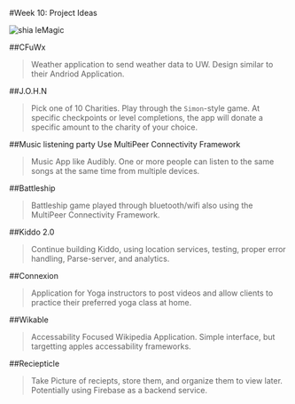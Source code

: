 #Week 10: Project Ideas  

![shia leMagic](https://github.com/Code-Fellows-Seattle-iOS-401d7/Week9-Additional-Features/blob/master/class-3/lecture/shia.gif)

##CFuWx 
> Weather application to send weather data to UW. Design similar to their Andriod Application.

##J.O.H.N
> Pick one of 10 Charities. Play through the `Simon`-style game. At specific checkpoints or level completions, the app will donate a specific amount to the charity of your choice. 

##Music listening party
Use MultiPeer Connectivity Framework
> Music App like Audibly. One or more people can listen to the same songs at the same time from multiple devices.  

##Battleship
> Battleship game played through bluetooth/wifi also using the MultiPeer Connectivity Framework.

##Kiddo 2.0
> Continue building Kiddo, using location services, testing, proper error handling, Parse-server, and analytics.  

##Connexion
> Application for Yoga instructors to post videos and allow clients to practice their preferred yoga class at home.

##Wikable
> Accessability Focused Wikipedia Application. Simple interface, but targetting apples accessability frameworks.

##Reciepticle
> Take Picture of reciepts, store them, and organize them to view later. Potentially using Firebase as a backend service. 
